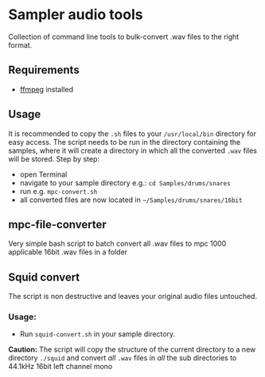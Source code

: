 # Sampler audio tools
Collection of command line tools to bulk-convert .wav files to the right format.

## Requirements
* [ffmpeg](https://ffmpeg.org/) installed

## Usage
It is recommended to copy the `.sh` files to your `/usr/local/bin` directory for easy access.
The script needs to be run in the directory containing the samples, where it will create a directory in which all the converted `.wav` files will be stored.
Step by step:
* open Terminal
* navigate to your sample directory e.g.: `cd Samples/drums/snares`
* run e.g. `mpc-convert.sh`
* all converted files are now located in `~/Samples/drums/snares/16bit`

## mpc-file-converter
Very simple bash script to batch convert all .wav files to mpc 1000 applicable 16bit .wav files in a folder

## Squid convert
The script is non destructive and leaves your original audio files untouched.

### Usage:
* Run `squid-convert.sh` in your sample directory.

**Caution:** The script will copy the structure of the current directory to a new directory `./squid` and convert *all* `.wav` files in *all* the sub directories to 44.1kHz 16bit left channel mono


